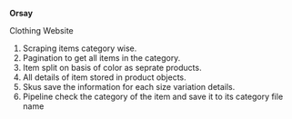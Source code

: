 **Orsay**

Clothing Website

1. Scraping items category wise.
2. Pagination to get all items in the category.
3. Item split on basis of color as seprate products. 
4. All details of item stored in product objects.
5. Skus save the information for each size variation details. 
6. Pipeline check the category of the item and save it to its category file name

